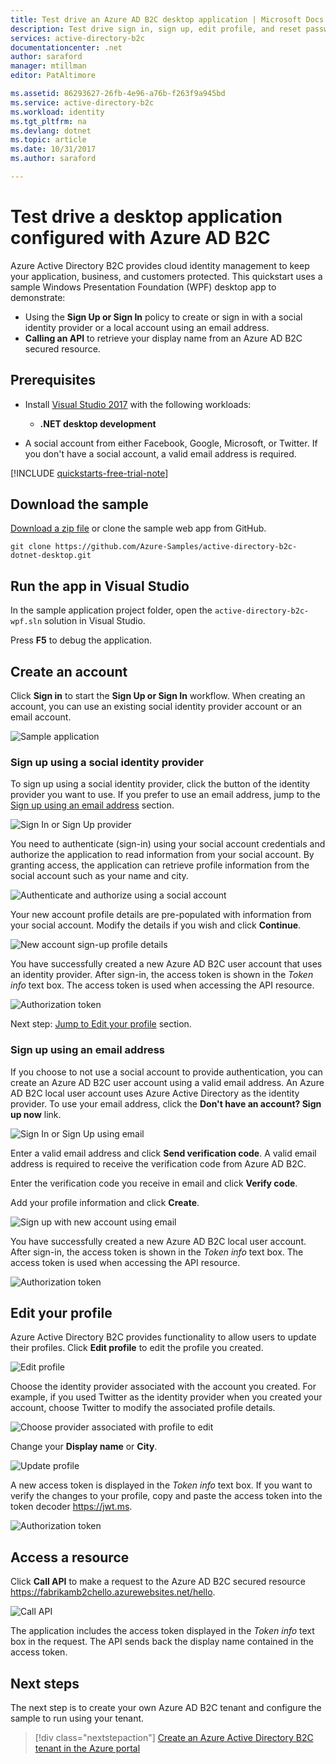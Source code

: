 ```yaml
---
title: Test drive an Azure AD B2C desktop application | Microsoft Docs
description: Test drive sign in, sign up, edit profile, and reset password user journeys using a test Azure AD B2C environment
services: active-directory-b2c
documentationcenter: .net
author: saraford
manager: mtillman
editor: PatAltimore

ms.assetid: 86293627-26fb-4e96-a76b-f263f9a945bd
ms.service: active-directory-b2c
ms.workload: identity
ms.tgt_pltfrm: na
ms.devlang: dotnet
ms.topic: article
ms.date: 10/31/2017
ms.author: saraford

---
```

# Test drive a desktop application configured with Azure AD B2C

Azure Active Directory B2C provides cloud identity management to keep your application, business, and customers protected.  This quickstart uses a sample Windows Presentation Foundation (WPF) desktop app to demonstrate:

* Using the **Sign Up or Sign In** policy to create or sign in with a social identity provider or a local account using an email address. 
* **Calling an API** to retrieve your display name from an Azure AD B2C secured resource.

## Prerequisites

* Install [Visual Studio 2017](https://www.visualstudio.com/downloads/) with the following workloads:
    - **.NET desktop development**

* A social account from either Facebook, Google, Microsoft, or Twitter. If you don't have a social account, a valid email address is required.

[!INCLUDE [quickstarts-free-trial-note](../../includes/quickstarts-free-trial-note.md)]

## Download the sample

[Download a zip file](https://github.com/Azure-Samples/active-directory-b2c-dotnet-desktop/archive/master.zip) or clone the sample web app from GitHub.

```
git clone https://github.com/Azure-Samples/active-directory-b2c-dotnet-desktop.git
```

## Run the app in Visual Studio

In the sample application project folder, open the `active-directory-b2c-wpf.sln` solution in Visual Studio. 

Press **F5** to debug the application. 

## Create an account

Click **Sign in** to start the **Sign Up or Sign In** workflow. When creating an account, you can use an existing social identity provider account or an email account.

![Sample application](media/active-directory-b2c-quickstarts-desktop-app/wpf-sample-application.png)

### Sign up using a social identity provider

To sign up using a social identity provider, click the button of the identity provider you want to use. If you prefer to use an email address, jump to the [Sign up using an email address](#sign-up-using-an-email-address) section.

![Sign In or Sign Up provider](media/active-directory-b2c-quickstarts-desktop-app/sign-in-or-sign-up-wpf.png)

You need to authenticate (sign-in) using your social account credentials and authorize the application to read information from your social account. By granting access, the application can retrieve profile information from the social account such as your name and city. 

![Authenticate and authorize using a social account](media/active-directory-b2c-quickstarts-desktop-app/twitter-authenticate-authorize-wpf.png)

Your new account profile details are pre-populated with information from your social account. Modify the details if you wish and click **Continue**.

![New account sign-up profile details](media/active-directory-b2c-quickstarts-desktop-app/new-account-sign-up-profile-details-wpf.png)

You have successfully created a new Azure AD B2C user account that uses an identity provider. After sign-in, the access token is shown in the *Token info* text box. The access token is used when accessing the API resource.

![Authorization token](media/active-directory-b2c-quickstarts-desktop-app/twitter-auth-token.png)

Next step: [Jump to Edit your profile](#edit-your-profile) section.

### Sign up using an email address

If you choose to not use a social account to provide authentication, you can create an Azure AD B2C user account using a valid email address. An Azure AD B2C local user account uses Azure Active Directory as the identity provider. To use your email address, click the **Don't have an account? Sign up now** link.

![Sign In or Sign Up using email](media/active-directory-b2c-quickstarts-desktop-app/sign-in-or-sign-up-email-wpf.png)

Enter a valid email address and click **Send verification code**. A valid email address is required to receive the verification code from Azure AD B2C.

Enter the verification code you receive in email and click **Verify code**.

Add your profile information and click **Create**.

![Sign up with new account using email](media/active-directory-b2c-quickstarts-desktop-app/sign-up-new-account-profile-email-wpf.png)

You have successfully created a new Azure AD B2C local user account. After sign-in, the access token is shown in the *Token info* text box. The access token is used when accessing the API resource.

![Authorization token](media/active-directory-b2c-quickstarts-desktop-app/twitter-auth-token.png)

## Edit your profile

Azure Active Directory B2C provides functionality to allow users to update their profiles. Click **Edit profile** to edit the profile you created.

![Edit profile](media/active-directory-b2c-quickstarts-desktop-app/edit-profile-wpf.png)

Choose the identity provider associated with the account you created. For example, if you used Twitter as the identity provider when you created your account, choose Twitter to modify the associated profile details.

![Choose provider associated with profile to edit](media/active-directory-b2c-quickstarts-desktop-app/edit-account-choose-provider-wpf.png)

Change your **Display name** or **City**. 

![Update profile](media/active-directory-b2c-quickstarts-desktop-app/update-profile-wpf.png)

A new access token is displayed in the *Token info* text box. If you want to verify the changes to your profile, copy and paste the access token into the token decoder https://jwt.ms.

![Authorization token](media/active-directory-b2c-quickstarts-desktop-app/twitter-auth-token.png)

## Access a resource

Click **Call API** to make a request to the Azure AD B2C secured resource https://fabrikamb2chello.azurewebsites.net/hello. 

![Call API](media/active-directory-b2c-quickstarts-desktop-app/call-api-wpf.png)

The application includes the access token displayed in the *Token info* text box in the request. The API sends back the display name contained in the access token.

## Next steps

The next step is to create your own Azure AD B2C tenant and configure the sample to run using your tenant. 

> [!div class="nextstepaction"]
> [Create an Azure Active Directory B2C tenant in the Azure portal](active-directory-b2c-get-started.md)
